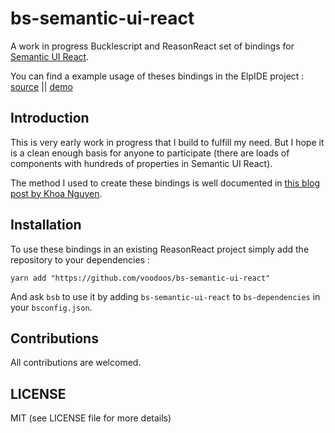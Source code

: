 # bs-semantic-ui-react


A work in progress Bucklescript and ReasonReact set of bindings for [Semantic UI React](https://react.semantic-ui.com). 

You can find a example usage of theses bindings in the ElpIDE project : [source](https://github.com/voodoos/ElpIDE) || [demo](https://voodoos.github.io/ElpIDE/)

## Introduction

This is very early work in progress that I build to fulfill my need. But I hope it is a clean enough basis for anyone to participate (there are loads of components with hundreds of properties in Semantic UI React).

The method I used to create these bindings is well documented in [this blog post by Khoa Nguyen](https://khoanguyen.me/writing-reason-react-bindings-the-right-way/).


## Installation
To use these bindings in an existing ReasonReact project simply add the repository to your dependencies :

```
yarn add "https://github.com/voodoos/bs-semantic-ui-react"
```

And ask `bsb` to use it by adding `bs-semantic-ui-react` to `bs-dependencies` in your `bsconfig.json`.

## Contributions

All contributions are welcomed.

## LICENSE

MIT (see LICENSE file for more details)
